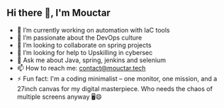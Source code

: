 ## Hi there 👋, I'm Mouctar

<!--
**mouctarbarry/mouctarbarry** is a ✨ _special_ ✨ repository because its `README.md` (this file) appears on your GitHub profile. 

Here are some ideas to get you started: -->

- 🔭 I’m currently working on automation with IaC tools
- 🌱 I’m passionate about the DevOps culture
- 👯 I’m looking to collaborate on spring projects
- 🤔 I’m looking for help to Upskilling in cybersec 
- 💬 Ask me about Java, spring, jenkins and selenium 
- 📫 How to reach me: contact@mouctar.tech
- ⚡ Fun fact: I'm a coding minimalist – one monitor, one mission, and a 27inch canvas for my digital masterpiece. Who needs the chaos of multiple screens anyway 🖥️😄

